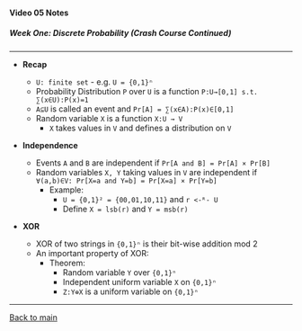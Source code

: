 #### Video 05 Notes

##### Week One: Discrete Probability (Crash Course Continued)
---
- **Recap**
  - ```U: finite set``` - e.g. ```U = {0,1}ⁿ```
  - Probability Distribution ```P``` over ```U``` is a function ```P:U→[0,1] s.t. ∑(x∈U):P(x)=1```
  - ```A⊆U``` is called an event and ```Pr[A] = ∑(x∈A):P(x)∈[0,1]```
  - Random variable ```X``` is a function ```X:U → V```
    - ```X``` takes values in ```V``` and defines a distribution on ```V```


- **Independence**
  - Events ```A``` and ```B``` are independent if ```Pr[A and B] = Pr[A] × Pr[B]```
  - Random variables ```X, Y``` taking values in ```V``` are independent if ```∀(a,b)∈V: Pr[X=a and Y=b] = Pr[X=a] × Pr[Y=b]```
    - Example:
      - ```U = {0,1}² = {00,01,10,11}``` and ```r <-ᴿ- U```
      - Define ```X = lsb(r)``` and ```Y = msb(r)```


- **XOR**
  - XOR of two strings in ```{0,1}ⁿ``` is their bit-wise addition mod 2
  - An important property of XOR:
    - Theorem:
      - Random variable ```Y``` over ```{0,1}ⁿ```
      - Independent uniform variable ```X``` on ```{0,1}ⁿ```
      - ```Z:Y⊕X``` is a uniform variable on ```{0,1}ⁿ```

---

[Back to main](https://github.com/rot0xd/Coursera/blob/master/Cryptography/I/README.md)

